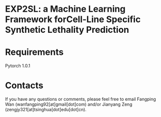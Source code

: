 # EXP2SL: a Machine Learning Framework forCell-Line Specific Synthetic Lethality Prediction

# Requirements
Pytorch 1.0.1


# Contacts
If you have any questions or comments, please feel free to email Fangping Wan (wanfangping92[at]gmail[dot]com) and/or Jianyang Zeng (zengjy321[at]tsinghua[dot]edu[dot]cn).
